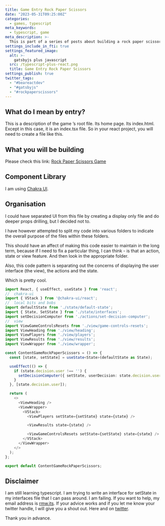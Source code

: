 ```yaml
---
title: Game Entry Rock Paper Scissors
date: "2023-05-31T09:25:00Z"
categories:
  - games, typescript
meta_keywords:
  - typescript, game
meta_description: >-
  This is part of a series of posts about building a rock paper scissors game in gatsbyjs.
settings_include_in_fti: true
settings_featured_image:
  alt: >-
    gatsbyjs plus javascript
  src: /typescript-plus-react.png
  title: Game Entry Rock Paper Scissors
settings_publish: true
twitter_tags:
  - "#beareactdev"
  - "#gatsbyjs"
  - "#rockpaperscissors"
---
```

## What do I mean by entry?

This is a description of the game	’s root file. Its home page. Its index.html. Except in this case, it is an index.tsx file. So in your react project, you will need to create a file like this.

## What you will be building

Please check this link: <a href="https://beareact.dev/games/rock-paper-scissors/" target="_blank">Rock Paper Scissors Game</a>

## Component Library
I am using <a href="https://chakra-ui.com/" target="_blank">Chakra UI</a>.

## Organisation
I could have separated UI from this file by creating a display only file and do deeper props drilling, but I decided not to.

I have however attempted to split my code into various folders to indicate the overall purpose of the files within these folders.

This should have an affect of making this code easier to maintain in the long term, because if I need to fix a particular thing, I can think - is that an action, state or view feature. And then look in the appropriate folder.

Also, this code pattern is separating out the concerns of displaying the user interface (the view), the actions and the state.

Which is pretty cool.

```typescript
import React, { useEffect, useState } from 'react';
//  chakra-ui
import { VStack } from '@chakra-ui/react';
//  local bits and bobs
import defaultState from './state/default-state';
import { State, SetState } from './state/interfaces';
import setDecisionComputer from './actions/set-decision-computer';
//  view
import ViewGameControlsResets from './view/game-controls-resets';
import ViewHeading from './view/heading';
import ViewPlayers from './view/players';
import ViewResults from './view/results';
import ViewWrapper from './view/wrapper';

const ContentGameRockPaperScissors = () => {
  const [state, setState] = useState<State>(defaultState as State);

  useEffect(() => {
    if (state.decision.user !== '') {
      setDecisionComputer({ setState, userDecision: state.decision.user });
    }
  }, [state.decision.user]);

  return (
    <>
      <ViewHeading />
      <ViewWrapper>
        <VStack>
          <ViewPlayers setState={setState} state={state} />

          <ViewResults state={state} />

          <ViewGameControlsResets setState={setState} state={state} />
        </VStack>
      </ViewWrapper>
    </>
  );
};

export default ContentGameRockPaperScissors;
```

## Disclaimer

I am still learning typescript. I am trying to write an interface for setState in my interfaces file that I can pass around. I am failing. If you want to help, my email address is [rmw.its](mailto:rmw.its@gmail.com). If your advice works and if you let me know your twitter handle, I will give you a shout out. Here and on  <a href="https://twitter.com/home" target="_blank">twitter</a>.

Thank you in advance.
